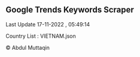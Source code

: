 

## Google Trends Keywords Scraper 
 
Last Update 17-11-2022 , 05:49:14

Country List :
VIETNAM.json



© Abdul Muttaqin 
